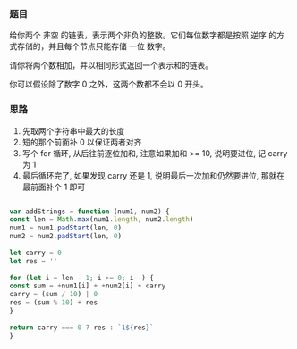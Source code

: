 ### 题目
给你两个 非空 的链表，表示两个非负的整数。它们每位数字都是按照 逆序 的方式存储的，并且每个节点只能存储 一位 数字。

请你将两个数相加，并以相同形式返回一个表示和的链表。

你可以假设除了数字 0 之外，这两个数都不会以 0 开头。

### 思路

1.  先取两个字符串中最大的长度
2.  短的那个前面补 0 以保证两者对齐
3.  写个 for 循环, 从后往前逐位加和, 注意如果加和 >= 10, 说明要进位, 记 carry 为 1
4.  最后循环完了, 如果发现 carry 还是 1, 说明最后一次加和仍然要进位, 那就在最前面补个 1 即可

```js

var addStrings = function (num1, num2) {  
const len = Math.max(num1.length, num2.length)  
num1 = num1.padStart(len, 0)  
num2 = num2.padStart(len, 0)  
  
let carry = 0  
let res = ''  
  
for (let i = len - 1; i >= 0; i--) {  
const sum = +num1[i] + +num2[i] + carry  
carry = (sum / 10) | 0  
res = (sum % 10) + res  
}  
  
return carry === 0 ? res : `1${res}`  
}

```